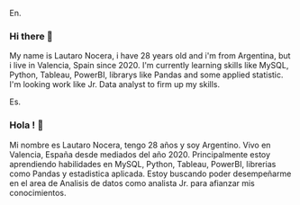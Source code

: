 En.
### Hi there 👋
My name is Lautaro Nocera, i have 28 years old and i'm from Argentina, but i live in Valencia, Spain since 2020.
I'm currently learning skills like MySQL, Python, Tableau, PowerBI, librarys like Pandas and some applied statistic.
I'm looking work like Jr. Data analyst to firm up my skills.

Es.
### Hola ! 👋
Mi nombre es Lautaro Nocera, tengo 28 años y soy Argentino. Vivo en Valencia, España desde mediados del año 2020.
Principalmente estoy aprendiendo habilidades en MySQL, Python, Tableau, PowerBI, librerias como Pandas y estadistica aplicada.
Estoy buscando poder desempeñarme en el area de Analisis de datos como analista Jr. para afianzar mis conocimientos.


<!--
**LautaroNocera/LautaroNocera** is a ✨ _special_ ✨ repository because its `README.md` (this file) appears on your GitHub profile.

Here are some ideas to get you started:

- 🔭 I’m currently working on ...
- 🌱 I’m currently learning ...
- 👯 I’m looking to collaborate on ...
- 🤔 I’m looking for help with ...
- 💬 Ask me about ...
- 📫 How to reach me: ...
- 😄 Pronouns: ...
- ⚡ Fun fact: ...
-->
